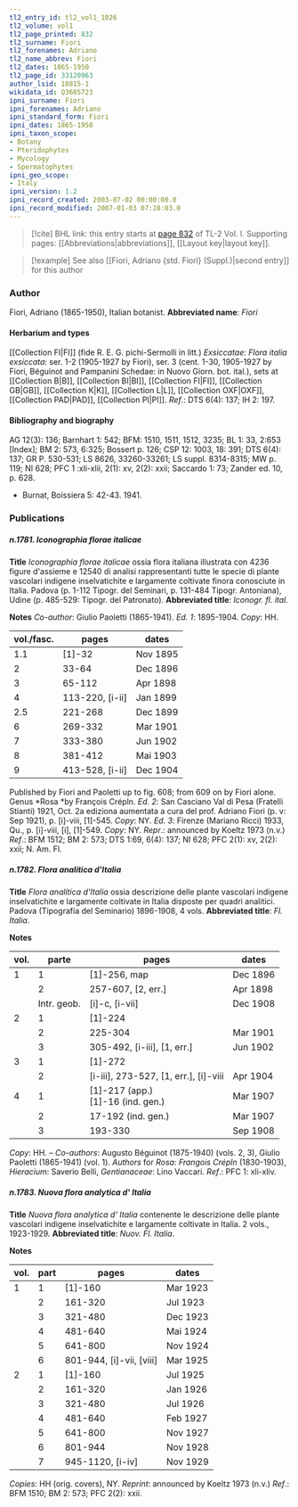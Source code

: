 ```yaml
---
tl2_entry_id: tl2_vol1_1026
tl2_volume: vol1
tl2_page_printed: 832
tl2_surname: Fiori
tl2_forenames: Adriano
tl2_name_abbrev: Fiori
tl2_dates: 1865-1950
tl2_page_id: 33120963
author_lsid: 18815-1
wikidata_id: Q3605723
ipni_surname: Fiori
ipni_forenames: Adriano
ipni_standard_form: Fiori
ipni_dates: 1865-1950
ipni_taxon_scope: 
- Botany
- Pteridophytes
- Mycology
- Spermatophytes
ipni_geo_scope: 
- Italy
ipni_version: 1.2
ipni_record_created: 2003-07-02 00:00:00.0
ipni_record_modified: 2007-01-03 07:28:03.0
---
```



> [!cite] BHL link: this entry starts at [page 832](https://www.biodiversitylibrary.org/page/33120963) of TL-2 Vol. I.
> Supporting pages: [[Abbreviations|abbreviations]], [[Layout key|layout key]].

> [!example] See also [[Fiori, Adriano {std. Fiori} (Suppl.)|second entry]] for this author

### Author

Fiori, Adriano (1865-1950), Italian botanist. 
**Abbreviated name**: *Fiori*

#### Herbarium and types

[[Collection FI|FI]] (fide R. E. G. pichi-Sermolli in litt.)
*Exsiccatae*: *Flora italia exsiccata*: ser. 1-2 (1905-1927 by Fiori), ser. 3 (cent. 1-30, 1905-1927 by Fiori, Béguinot and Pampanini Schedae: in Nuovo Giorn. bot. ital.), sets at [[Collection B|B]], [[Collection BI|BI]], [[Collection FI|FI]], [[Collection GB|GB]], [[Collection K|K]], [[Collection L|L]], [[Collection OXF|OXF]], [[Collection PAD|PAD]], [[Collection PI|PI]].
*Ref*.: DTS 6(4): 137; IH 2: 197.

#### Bibliography and biography

AG 12(3): 136; Barnhart 1: 542; BFM: 1510, 1511, 1512, 3235; BL 1: 33, 2:653 \[Index\]; BM 2: 573, 6:325; Bossert p. 126; CSP 12: 1003, 18: 391; DTS 6(4): 137; GR P. 530-531; LS 8626, 33260-33261; LS suppl. 8314-8315; MW p. 119; NI 628; PFC 1 :xli-xlii, 2(1): xv, 2(2): xxii; Saccardo 1: 73; Zander ed. 10, p. 628.
- Burnat, Boissiera 5: 42-43. 1941.

### Publications

##### n.1781. Iconographia florae italicae

**Title**
*Iconographia florae italicae* ossia flora italiana illustrata con 4236 figure d'assieme e 12540 di analisi rappresentanti tutte le specie di plante vascolari indigene inselvatichite e largamente coltivate finora conosciute in Italia. Padova (p. 1-112 Tipogr. del Seminari, p. 131-484 Tipogr. Antoniana), Udine (p. 485-529: Tipogr. del Patronato).
**Abbreviated title**: *Iconogr. fl. ital.*

**Notes**
*Co-author*: Giulio Paoletti (1865-1941).
*Ed. 1*: 1895-1904. *Copy*: HH.

|vol./fasc.	|pages	|dates	|
|---	|---	|---	|
|1.1	|\[1\]-32	|Nov 1895	|
|2	|33-64	|Dec 1896	|
|3	|65-112	|Apr 1898	|
|4	|113-220, \[i-ii\]	|Jan 1899	|
|2.5	|221-268	|Dec 1899|
|6	|269-332	|Mar 1901|
|7	|333-380	|Jun 1902|
|8	|381-412	|Mai 1903|
|9	|413-528, \[i-ii\]	|Dec 1904|

Published by Fiori and Paoletti up to fig. 608; from 609 on by Fiori alone. Genus *Rosa *by François Crépln.
*Ed. 2*: San Casciano Val di Pesa (Fratelli Stianti) 1921, Oct. 2a ediziona aumentata a cura del prof. Adriano Fiori (p. v: Sep 1921), p. \[i\]-viii, \[1\]-545. *Copy*: NY.
*Ed. 3*: Firenze (Mariano Ricci) 1933, Qu., p. \[i\]-viii, \[i\], \[1\]-549. *Copy*: NY. *Repr*.: announced by Koeltz 1973 (n.v.)
*Ref*.: BFM 1512; BM 2: 573; DTS 1:69, 6(4): 137; NI 628; PFC 2(1): xv, 2(2): xxii; N. Am. Fl.

##### n.1782. Flora analítica d'Italia

**Title**
*Flora analítica d'Italia* ossia descrizione delle plante vascolari indigene inselvatichite e largamente coltivate in Italia disposte per quadri analitici. Padova (Tipografía del Seminario) 1896-1908, 4 vols.
**Abbreviated title**: *Fl. Italia*.

**Notes**

|vol.	|parte	|pages	|dates|
|---	|---	|---	|---	|
|1	|1	|\[1\]-256, map	|Dec 1896|
|	|2	|257-607, \[2, err.\]	|Apr 1898|
|	|Intr. geob.	|\[i\]-c, \[i-vii\]	|Dec 1908|
|2	|1	|\[1\]-224	|	|Jan 1900|
|	|2	|225-304	|Mar 1901|
|	|3	|305-492, \[i-iii\], \[1, err.\]	|Jun 1902|
|3	|1	|\[1\]-272	|	|Mai 1903|
|	|2	|\[i-iii\], 273-527, \[1, err.\], \[i\]-viii	|Apr 1904|
|4	|1	|\[1\]-217 (app.)<br/>\[1\]-16 (ind. gen.)	|Mar 1907|
|	|2	|17-192 (ind. gen.)	|Mar 1907|
|	|3	|193-330	|Sep 1908|

*Copy*: HH. – *Co-authors*: Augusto Béguinot (1875-1940) (vols. 2, 3), Giulio Paoletti (1865-1941) (vol. 1).
*Authors* for *Rosa*: *Frangois Crépln* (1830-1903), *Hieracium*: Saverio Belli, *Gentianaceae*: Lino Vaccari.
*Ref*.: PFC 1: xli-xliv.

##### n.1783. Nuova flora analytica d' Italia

**Title**
*Nuova flora analytica d' Italia* contenente le descrizione delle plante vascolari indigene inselvatichite e largamente coltivate in Italia. 2 vols., 1923-1929.
**Abbreviated title**: *Nuov. Fl. Italia*.

**Notes**

|vol.	|part	|pages	|dates|
|---	|---	|---	|---	|
|1	|1	|\[1\]-160	|Mar 1923|
|	|2	|161-320	|Jul 1923|
|	|3	|321-480	|Dec 1923|
|	|4	|481-640	|Mai 1924|
|	|5	|641-800	|Nov 1924|
|	|6	|801-944, \[i\]-vii, \[viii\]	|Mar 1925|
|2	|1	|\[1\]-160	|Jul 1925|
|	|2	|161-320	|Jan 1926|
|	|3	|321-480	|Jul 1926|
|	|4	|481-640	|Feb 1927|
|	|5	|641-800	|Nov 1927|
|	|6	|801-944	|Nov 1928|
|	|7	|945-1120, \[i-iv\]	|Nov 1929|

*Copies*: HH (orig. covers), NY.
*Reprint*: announced by Koeltz 1973 (n.v.)
*Ref*.: BFM 1510; BM 2: 573; PFC 2(2): xxii.

